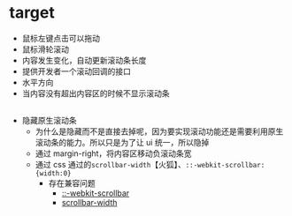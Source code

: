 # target

- 鼠标左键点击可以拖动
- 鼠标滑轮滚动
- 内容发生变化，自动更新滚动条长度
- 提供开发者一个滚动回调的接口
- 水平方向
- 当内容没有超出内容区的时候不显示滚动条

##

- 隐藏原生滚动条
  - 为什么是隐藏而不是直接去掉呢，因为要实现滚动功能还是需要利用原生滚动条的能力。所以只是为了让 ui 统一，所以隐掉
  - 通过 margin-right，将内容区移动负滚动条宽
  - 通过 css 通过的`scrollbar-width`【火狐】、`::-webkit-scrollbar:{width:0}`
    - 存在兼容问题
      - [::-webkit-scrollbar](https://caniuse.com/?search=%3A%3A-webkit-scrollbar)
      - [scrollbar-width](https://caniuse.com/?search=scrollbar-width)
